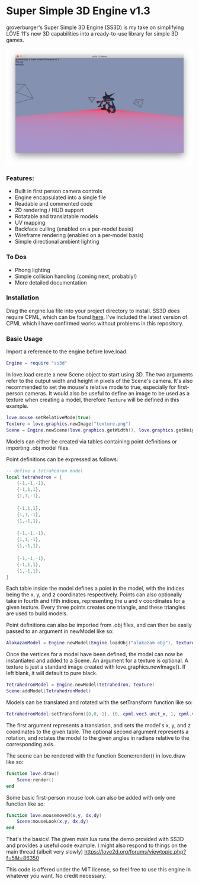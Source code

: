 # Super Simple 3D Engine v1.3

groverburger's Super Simple 3D Engine (SS3D) is my take on simplifying LÖVE 11's new 3D capabilities into a ready-to-use library for simple 3D games.

![pic1](image.png)

### Features:
- Built in first person camera controls
- Engine encapsulated into a single file
- Readable and commented code
- 2D rendering / HUD support
- Rotatable and translatable models
- UV mapping
- Backface culling (enabled on a per-model basis)
- Wireframe rendering (enabled on a per-model basis)
- Simple directional ambient lighting

### To Dos
- Phong lighting
- Simple collision handling (coming next, probably!)
- More detailed documentation

### Installation
Drag the engine.lua file into your project directory to install. SS3D does require CPML, which can be found [here](https://github.com/excessive/cpml). I've included the latest version of CPML which I have confirmed works without problems in this repository.

### Basic Usage
Import a reference to the engine before love.load.
```lua
Engine = require "ss3d"
```
In love.load create a new Scene object to start using 3D.
The two arguments refer to the output width and height in pixels of the Scene's camera.
It's also recommended to set the mouse's relative mode to true, especially for first-person cameras.
It would also be useful to define an image to be used as a texture when creating a model, therefore `Texture` will be defined in this example.
```lua
love.mouse.setRelativeMode(true)
Texture = love.graphics.newImage("texture.png")
Scene = Engine.newScene(love.graphics.getWidth(), love.graphics.getHeight())
```
Models can either be created via tables containing point definitions or importing .obj model files.

Point definitions can be expressed as follows:
```lua
-- define a tetrahedron model
local tetrahedron = {
    {-1,-1,-1},
    {-1,1,1},
    {1,1,-1},

    {-1,1,1},
    {1,1,-1},
    {1,-1,1},

    {-1,-1,-1},
    {1,1,-1},
    {1,-1,1},

    {-1,-1,-1},
    {-1,1,1},
    {1,-1,1},
}
```
Each table inside the model defines a point in the model, with the indices being the x, y, and z coordinates respectively. Points can also optionally take in fourth and fifth indices, representing the u and v coordinates for a given texture. Every three points creates one triangle, and these triangles are used to build models.

Point definitions can also be imported from .obj files, and can then be easily passed to an argument in newModel like so:
```lua
AlakazamModel = Engine.newModel(Engine.loadObj("alakazam.obj"), Texture)
```

Once the vertices for a model have been defined, the model can now be instantiated and added to a Scene.
An argument for a texture is optional. A texture is just a standard image created with love.graphics.newImage(). If left blank, it will default to pure black.
```lua
TetrahedronModel = Engine.newModel(tetrahedron, Texture)
Scene:addModel(TetrahedronModel)
```

Models can be translated and rotated with the setTransform function like so:
```lua
TetrahedronModel:setTransform({0,0,-1}, {0, cpml.vec3.unit_x, 1, cpml.vec3.unit_y, 2, cpml.vec3.unit_z})
```
The first argument represents a translation, and sets the model's x, y, and z coordinates to the given table. The optional second argument represents a rotation, and rotates the model to the given angles in radians relative to the corresponding axis.

The scene can be rendered with the function Scene:render() in love.draw like so:
```lua
function love.draw()
    Scene:render()
end
```

Some basic first-person mouse look can also be added with only one function like so:
```lua
function love.mousemoved(x,y, dx,dy)
    Scene:mouseLook(x,y, dx,dy)
end
```

That's the basics!
The given main.lua runs the demo provided with SS3D and provides a useful code example.
I might also respond to things on the main thread (albeit very slowly)
https://love2d.org/forums/viewtopic.php?f=5&t=86350

This code is offered under the MIT license, so feel free to use this engine in whatever you want. No credit necessary.
